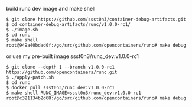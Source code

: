 build runc dev image and make shell

```
$ git clone https://github.com/ssst0n3/container-debug-artifacts.git
$ cd container-debug-artifacts/runc/v1.0.0-rc1/
$ ./image.sh
$ cd runc
$ make shell
root@949a40bdad0f:/go/src/github.com/opencontainers/runc# make debug
```

or use my pre-built image ssst0n3/runc_dev:v1.0.0-rc1

```
$ git clone --depth 1 --branch v1.0.0-rc1 https://github.com/opencontainers/runc.git
$ ./apply-patch.sh
$ cd runc
$ docker pull ssst0n3/runc_dev:v1.0.0-rc1
$ make shell RUNC_IMAGE=ssst0n3/runc_dev:v1.0.0-rc1
root@c321134b2d68:/go/src/github.com/opencontainers/runc# make debug
```
